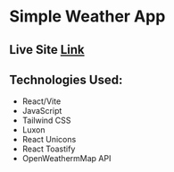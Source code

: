 # Simple Weather App

## Live Site [Link](https://weather-app-ras1k.vercel.app/)

## Technologies Used:
* React/Vite
* JavaScript
* Tailwind CSS
* Luxon
* React Unicons
* React Toastify
* OpenWeathermMap API
